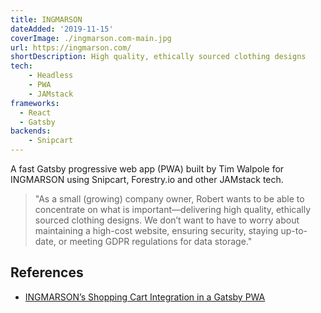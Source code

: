 ```yaml
---
title: INGMARSON
dateAdded: '2019-11-15'
coverImage: ./ingmarson.com-main.jpg
url: https://ingmarson.com/
shortDescription: High quality, ethically sourced clothing designs
tech:
    - Headless
    - PWA
    - JAMstack
frameworks:
  - React
  - Gatsby
backends:
    - Snipcart
---
```


A fast Gatsby progressive web app (PWA) built by Tim Walpole for INGMARSON using Snipcart, Forestry.io and other JAMstack tech.

> "As a small (growing) company owner, Robert wants to be able to concentrate on what is important—delivering high quality, ethically sourced clothing designs. We don’t want to have to worry about maintaining a high-cost website, ensuring security, staying up-to-date, or meeting GDPR regulations for data storage."

## References

* [INGMARSON’s Shopping Cart Integration in a Gatsby PWA](https://snipcart.com/blog/ingmarson-case-study)
